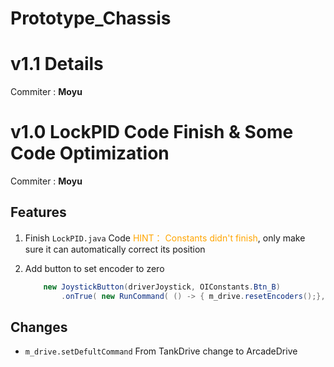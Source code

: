 # Prototype_Chassis

# v1.1 Details

Commiter : **Moyu**

# v1.0 LockPID Code Finish & Some Code Optimization

Commiter : **Moyu**

## Features

1. Finish `LockPID.java` Code
    <span style="color:orange">HINT： Constants didn't finish</span>, only make sure it can automatically correct its position

2. Add button to set encoder to zero
    ```java
        new JoystickButton(driverJoystick, OIConstants.Btn_B)
            .onTrue( new RunCommand( () -> { m_drive.resetEncoders();}, m_drive));
    ```

## Changes

* `m_drive.setDefultCommand` From TankDrive change to ArcadeDrive